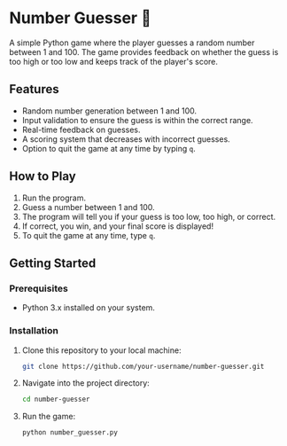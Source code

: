 # Number Guesser 🎯

A simple Python game where the player guesses a random number between 1 and 100. The game provides feedback on whether the guess is too high or too low and keeps track of the player's score.

## Features
- Random number generation between 1 and 100.
- Input validation to ensure the guess is within the correct range.
- Real-time feedback on guesses.
- A scoring system that decreases with incorrect guesses.
- Option to quit the game at any time by typing `q`.

## How to Play
1. Run the program.
2. Guess a number between 1 and 100.
3. The program will tell you if your guess is too low, too high, or correct.
4. If correct, you win, and your final score is displayed!
5. To quit the game at any time, type `q`.

## Getting Started

### Prerequisites
- Python 3.x installed on your system.

### Installation
1. Clone this repository to your local machine:
   ```bash
   git clone https://github.com/your-username/number-guesser.git

2. Navigate into the project directory:
   ```bash
   cd number-guesser

3. Run the game:
   ```bash
   python number_guesser.py